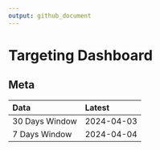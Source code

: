 ```yaml
---
output: github_document
---
```


# Targeting Dashboard



## Meta


|Data           |Latest     |
|:--------------|:----------|
|30 Days Window |2024-04-03 |
|7 Days Window  |2024-04-04 |
